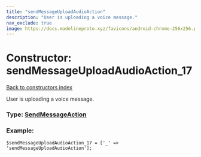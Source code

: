 ```yaml
---
title: "sendMessageUploadAudioAction"
description: "User is uploading a voice message."
nav_exclude: true
image: https://docs.madelineproto.xyz/favicons/android-chrome-256x256.png
---
```

# Constructor: sendMessageUploadAudioAction\_17  
[Back to constructors index](/API_docs/constructors/index.html)



User is uploading a voice message.




### Type: [SendMessageAction](/API_docs/types/SendMessageAction.html)


### Example:

```
$sendMessageUploadAudioAction_17 = ['_' => 'sendMessageUploadAudioAction'];
```  
